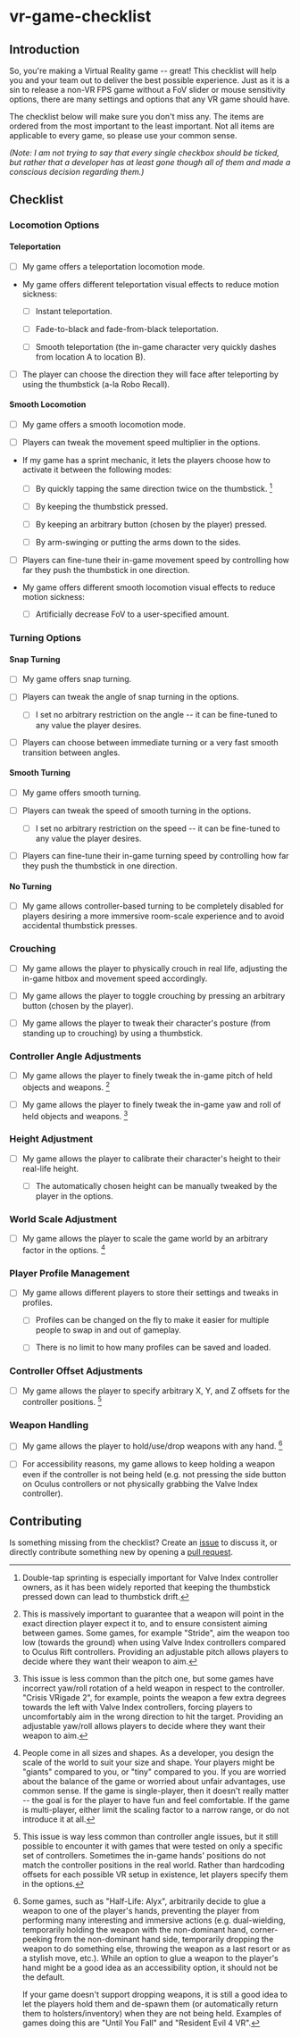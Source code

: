 # vr-game-checklist

## Introduction

So, you're making a Virtual Reality game -- great! This checklist will help you and your team out to deliver the best possible experience. Just as it is a sin to release a non-VR FPS game without a FoV slider or mouse sensitivity options, there are many settings and options that any VR game should have.

The checklist below will make sure you don't miss any. The items are ordered from the most important to the least important. Not all items are applicable to every game, so please use your common sense.

*(Note: I am not trying to say that every single checkbox should be ticked, but rather that a developer has at least gone though all of them and made a conscious decision regarding them.)*

## Checklist

### Locomotion Options

#### Teleportation

- [ ] My game offers a teleportation locomotion mode.

- My game offers different teleportation visual effects to reduce motion sickness:

    - [ ] Instant teleportation.

    - [ ] Fade-to-black and fade-from-black teleportation.

    - [ ] Smooth teleportation (the in-game character very quickly dashes from location A to location B).

- [ ] The player can choose the direction they will face after teleporting by using the thumbstick (a-la Robo Recall).

#### Smooth Locomotion

- [ ] My game offers a smooth locomotion mode.

- [ ] Players can tweak the movement speed multiplier in the options.

- If my game has a sprint mechanic, it lets the players choose how to activate it between the following modes:
  
  - [ ] By quickly tapping the same direction twice on the thumbstick. [^double_tap_sprint]

  [^double_tap_sprint]: Double-tap sprinting is especially important for Valve Index controller owners, as it has been widely reported that keeping the thumbstick pressed down can lead to thumbstick drift.

  - [ ] By keeping the thumbstick pressed.

  - [ ] By keeping an arbitrary button (chosen by the player) pressed.

  - [ ] By arm-swinging or putting the arms down to the sides.

- [ ] Players can fine-tune their in-game movement speed by controlling how far they push the thumbstick in one direction.

- My game offers different smooth locomotion visual effects to reduce motion sickness:

    - [ ] Artificially decrease FoV to a user-specified amount.
  
### Turning Options
  
#### Snap Turning

- [ ] My game offers snap turning.

- [ ] Players can tweak the angle of snap turning in the options.

    - [ ] I set no arbitrary restriction on the angle -- it can be fine-tuned to any value the player desires.

- [ ] Players can choose between immediate turning or a very fast smooth transition between angles.

#### Smooth Turning

- [ ] My game offers smooth turning.

- [ ] Players can tweak the speed of smooth turning in the options.

    - [ ] I set no arbitrary restriction on the speed -- it can be fine-tuned to any value the player desires.

- [ ] Players can fine-tune their in-game turning speed by controlling how far they push the thumbstick in one direction.

#### No Turning

- [ ] My game allows controller-based turning to be completely disabled for players desiring a more immersive room-scale experience and to avoid accidental thumbstick presses.

### Crouching

- [ ] My game allows the player to physically crouch in real life, adjusting the in-game hitbox and movement speed accordingly.

- [ ] My game allows the player to toggle crouching by pressing an arbitrary button (chosen by the player).

- [ ] My game allows the player to tweak their character's posture (from standing up to crouching) by using a thumbstick.

### Controller Angle Adjustments

- [ ] My game allows the player to finely tweak the in-game pitch of held objects and weapons. [^controller_pitch_adjustment]

[^controller_pitch_adjustment]: This is massively important to guarantee that a weapon will point in the exact direction player expect it to, and to ensure consistent aiming between games. Some games, for example "Stride", aim the weapon too low (towards the ground) when using Valve Index controllers compared to Oculus Rift controllers. Providing an adjustable pitch allows players to decide where they want their weapon to aim.

- [ ] My game allows the player to finely tweak the in-game yaw and roll of held objects and weapons. [^controller_yaw_roll_adjustment]

[^controller_yaw_roll_adjustment]: This issue is less common than the pitch one, but some games have incorrect yaw/roll rotation of a held weapon in respect to the controller. "Crisis VRigade 2", for example, points the weapon a few extra degrees towards the left with Valve Index controllers, forcing players to uncomfortably aim in the wrong direction to hit the target. Providing an adjustable yaw/roll allows players to decide where they want their weapon to aim.

### Height Adjustment

- [ ] My game allows the player to calibrate their character's height to their real-life height.

    - [ ] The automatically chosen height can be manually tweaked by the player in the options.

### World Scale Adjustment

- [ ] My game allows the player to scale the game world by an arbitrary factor in the options. [^why_world_scale]

[^why_world_scale]: People come in all sizes and shapes. As a developer, you design the scale of the world to suit your size and shape. Your players might be "giants" compared to you, or "tiny" compared to you. If you are worried about the balance of the game or worried about unfair advantages, use common sense. If the game is single-player, then it doesn't really matter -- the goal is for the player to have fun and feel comfortable. If the game is multi-player, either limit the scaling factor to a narrow range, or do not introduce it at all.

### Player Profile Management

- [ ] My game allows different players to store their settings and tweaks in profiles.

    - [ ] Profiles can be changed on the fly to make it easier for multiple people to swap in and out of gameplay.

    - [ ] There is no limit to how many profiles can be saved and loaded.

### Controller Offset Adjustments

- [ ] My game allows the player to specify arbitrary X, Y, and Z offsets for the controller positions. [^controller_offset_adjustment]

[^controller_offset_adjustment]: This issue is way less common than controller angle issues, but it still possible to encounter it with games that were tested on only a specific set of controllers. Sometimes the in-game hands' positions do not match the controller positions in the real world. Rather than hardcoding offsets for each possible VR setup in existence, let players specify them in the options.

### Weapon Handling

- [ ] My game allows the player to hold/use/drop weapons with any hand. [^any_hand_weapon_handling]

[^any_hand_weapon_handling]: Some games, such as "Half-Life: Alyx", arbitrarily decide to glue a weapon to one of the player's hands, preventing the player from performing many interesting and immersive actions (e.g. dual-wielding, temporarily holding the weapon with the non-dominant hand, corner-peeking from the non-dominant hand side, temporarily dropping the weapon to do something else, throwing the weapon as a last resort or as a stylish move, etc.). While an option to glue a weapon to the player's hand might be a good idea as an accessibility option, it should not be the default.

    If your game doesn't support dropping weapons, it is still a good idea to let the players hold them and de-spawn them (or automatically return them to holsters/inventory) when they are not being held. Examples of games doing this are "Until You Fall" and "Resident Evil 4 VR". 
    
- [ ] For accessibility reasons, my game allows to keep holding a weapon even if the controller is not being held (e.g. not pressing the side button on Oculus controllers or not physically grabbing the Valve Index controller).

## Contributing

Is something missing from the checklist? Create an [issue](https://github.com/SuperV1234/vr-game-checklist/issues) to discuss it, or directly contribute something new by opening a [pull request](https://github.com/SuperV1234/vr-game-checklist/pulls).
